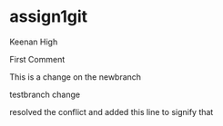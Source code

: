 # assign1git
Keenan High

First Comment

This is a change on the newbranch

testbranch change

resolved the conflict and added this line to signify that


